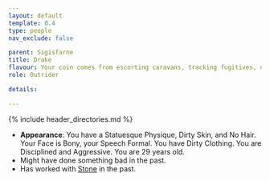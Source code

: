 ```yaml
---
layout: default
template: 0.4
type: people
nav_exclude: false

parent: Sigisfarne
title: Drake
flavour: Your coin comes from escorting caravans, tracking fugitives, or lending your blade to a cause. You've been a saviour, an executioner, a hero, and even a villain. Yours is not a solitary path, however - you'll always have your horse.
role: Outrider

details:

---
```


{% include header_directories.md %}

- **Appearance**: You have a Statuesque Physique, Dirty Skin, and No Hair. Your Face is Bony, your Speech Formal. You have Dirty Clothing. You are Disciplined and Aggressive. You are 29 years old.
- Might have done something bad in the past.
- Has worked with [Stone](Stone.md) in the past.

